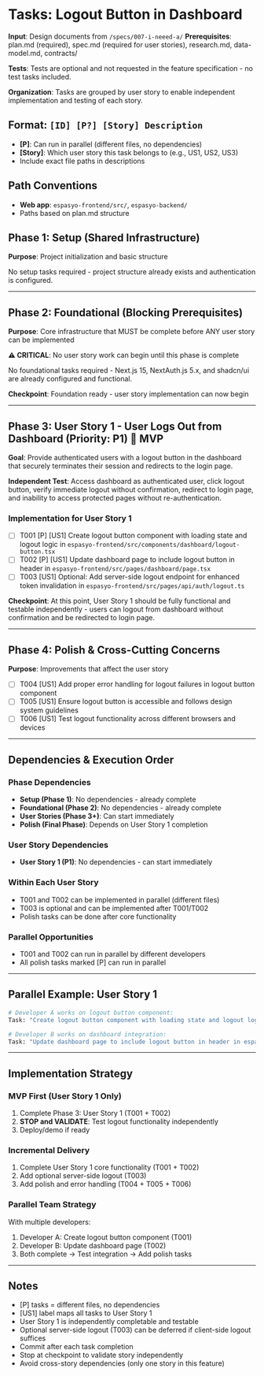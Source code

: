 # Tasks: Logout Button in Dashboard

**Input**: Design documents from `/specs/007-i-neeed-a/`
**Prerequisites**: plan.md (required), spec.md (required for user stories), research.md, data-model.md, contracts/

**Tests**: Tests are optional and not requested in the feature specification - no test tasks included.

**Organization**: Tasks are grouped by user story to enable independent implementation and testing of each story.

## Format: `[ID] [P?] [Story] Description`
- **[P]**: Can run in parallel (different files, no dependencies)
- **[Story]**: Which user story this task belongs to (e.g., US1, US2, US3)
- Include exact file paths in descriptions

## Path Conventions
- **Web app**: `espasyo-frontend/src/`, `espasyo-backend/`
- Paths based on plan.md structure

## Phase 1: Setup (Shared Infrastructure)

**Purpose**: Project initialization and basic structure

No setup tasks required - project structure already exists and authentication is configured.

---

## Phase 2: Foundational (Blocking Prerequisites)

**Purpose**: Core infrastructure that MUST be complete before ANY user story can be implemented

**⚠️ CRITICAL**: No user story work can begin until this phase is complete

No foundational tasks required - Next.js 15, NextAuth.js 5.x, and shadcn/ui are already configured and functional.

**Checkpoint**: Foundation ready - user story implementation can now begin

---

## Phase 3: User Story 1 - User Logs Out from Dashboard (Priority: P1) 🎯 MVP

**Goal**: Provide authenticated users with a logout button in the dashboard that securely terminates their session and redirects to the login page.

**Independent Test**: Access dashboard as authenticated user, click logout button, verify immediate logout without confirmation, redirect to login page, and inability to access protected pages without re-authentication.

### Implementation for User Story 1

- [ ] T001 [P] [US1] Create logout button component with loading state and logout logic in `espasyo-frontend/src/components/dashboard/logout-button.tsx`
- [ ] T002 [P] [US1] Update dashboard page to include logout button in header in `espasyo-frontend/src/pages/dashboard/page.tsx`
- [ ] T003 [US1] Optional: Add server-side logout endpoint for enhanced token invalidation in `espasyo-frontend/src/pages/api/auth/logout.ts`

**Checkpoint**: At this point, User Story 1 should be fully functional and testable independently - users can logout from dashboard without confirmation and be redirected to login page.

---

## Phase 4: Polish & Cross-Cutting Concerns

**Purpose**: Improvements that affect the user story

- [ ] T004 [US1] Add proper error handling for logout failures in logout button component
- [ ] T005 [US1] Ensure logout button is accessible and follows design system guidelines
- [ ] T006 [US1] Test logout functionality across different browsers and devices

---

## Dependencies & Execution Order

### Phase Dependencies

- **Setup (Phase 1)**: No dependencies - already complete
- **Foundational (Phase 2)**: No dependencies - already complete
- **User Stories (Phase 3+)**: Can start immediately
- **Polish (Final Phase)**: Depends on User Story 1 completion

### User Story Dependencies

- **User Story 1 (P1)**: No dependencies - can start immediately

### Within Each User Story

- T001 and T002 can be implemented in parallel (different files)
- T003 is optional and can be implemented after T001/T002
- Polish tasks can be done after core functionality

### Parallel Opportunities

- T001 and T002 can run in parallel by different developers
- All polish tasks marked [P] can run in parallel

---

## Parallel Example: User Story 1

```bash
# Developer A works on logout button component:
Task: "Create logout button component with loading state and logout logic in espasyo-frontend/src/components/dashboard/logout-button.tsx"

# Developer B works on dashboard integration:
Task: "Update dashboard page to include logout button in header in espasyo-frontend/src/pages/dashboard/page.tsx"
```

---

## Implementation Strategy

### MVP First (User Story 1 Only)

1. Complete Phase 3: User Story 1 (T001 + T002)
2. **STOP and VALIDATE**: Test logout functionality independently
3. Deploy/demo if ready

### Incremental Delivery

1. Complete User Story 1 core functionality (T001 + T002)
2. Add optional server-side logout (T003)
3. Add polish and error handling (T004 + T005 + T006)

### Parallel Team Strategy

With multiple developers:

1. Developer A: Create logout button component (T001)
2. Developer B: Update dashboard page (T002)
3. Both complete → Test integration → Add polish tasks

---

## Notes

- [P] tasks = different files, no dependencies
- [US1] label maps all tasks to User Story 1
- User Story 1 is independently completable and testable
- Optional server-side logout (T003) can be deferred if client-side logout suffices
- Commit after each task completion
- Stop at checkpoint to validate story independently
- Avoid cross-story dependencies (only one story in this feature)